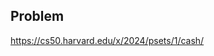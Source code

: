<h2 tabindex="-1" class="heading-element" dir="auto">Problem</h2>


https://cs50.harvard.edu/x/2024/psets/1/cash/
